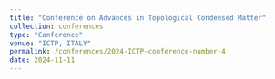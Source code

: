 ```yaml
---
title: "Conference on Advances in Topological Condensed Matter"
collection: conferences
type: "Conference"
venue: "ICTP, ITALY"
permalink: /conferences/2024-ICTP-conference-number-4
date: 2024-11-11
---
```

